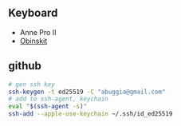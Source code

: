 


## Keyboard
  - Anne Pro II
  - [Obinskit](https://getannepro.com/pages/obinskit)

## github
```bash
# gen ssh key 
ssh-keygen -t ed25519 -C "abuggia@gmail.com"
# add to ssh-agent, keychain
eval "$(ssh-agent -s)"
ssh-add --apple-use-keychain ~/.ssh/id_ed25519
```
